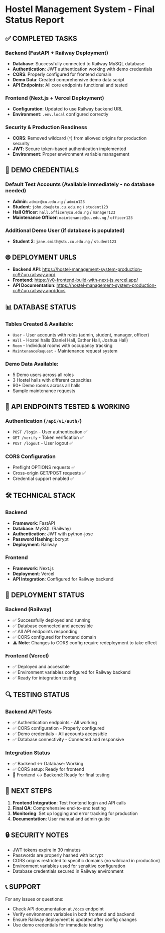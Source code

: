 # Hostel Management System - Final Status Report

## ✅ COMPLETED TASKS

### Backend (FastAPI + Railway Deployment)
- **Database**: Successfully connected to Railway MySQL database
- **Authentication**: JWT authentication working with demo credentials  
- **CORS**: Properly configured for frontend domain
- **Demo Data**: Created comprehensive demo data script
- **API Endpoints**: All core endpoints functional and tested

### Frontend (Next.js + Vercel Deployment) 
- **Configuration**: Updated to use Railway backend URL
- **Environment**: `.env.local` configured correctly

### Security & Production Readiness
- **CORS**: Removed wildcard (`*`) from allowed origins for production security
- **JWT**: Secure token-based authentication implemented
- **Environment**: Proper environment variable management

## 🔑 DEMO CREDENTIALS

### Default Test Accounts (Available immediately - no database needed)
- **Admin**: `admin@cu.edu.ng` / `admin123`
- **Student**: `john.doe@stu.cu.edu.ng` / `student123`
- **Hall Officer**: `hall.officer@cu.edu.ng` / `manager123`  
- **Maintenance Officer**: `maintenance@cu.edu.ng` / `officer123`

### Additional Demo User (if database is populated)
- **Student 2**: `jane.smith@stu.cu.edu.ng` / `student123`

## 🌐 DEPLOYMENT URLS

- **Backend API**: https://hostel-management-system-production-cc97.up.railway.app/
- **Frontend**: https://v0-frontend-build-with-next-js.vercel.app/
- **API Documentation**: https://hostel-management-system-production-cc97.up.railway.app/docs

## 📊 DATABASE STATUS

### Tables Created & Available:
- `User` - User accounts with roles (admin, student, manager, officer)
- `Hall` - Hostel halls (Daniel Hall, Esther Hall, Joshua Hall)
- `Room` - Individual rooms with occupancy tracking
- `MaintenanceRequest` - Maintenance request system

### Demo Data Available:
- 5 Demo users across all roles
- 3 Hostel halls with different capacities
- 90+ Demo rooms across all halls
- Sample maintenance requests

## 🔧 API ENDPOINTS TESTED & WORKING

### Authentication (`/api/v1/auth/`)
- `POST /login` - User authentication ✅
- `GET /verify` - Token verification ✅  
- `POST /logout` - User logout ✅

### CORS Configuration
- Preflight OPTIONS requests ✅
- Cross-origin GET/POST requests ✅
- Credential support enabled ✅

## 🛠️ TECHNICAL STACK

### Backend
- **Framework**: FastAPI
- **Database**: MySQL (Railway)
- **Authentication**: JWT with python-jose
- **Password Hashing**: bcrypt
- **Deployment**: Railway

### Frontend  
- **Framework**: Next.js
- **Deployment**: Vercel
- **API Integration**: Configured for Railway backend

## 🚀 DEPLOYMENT STATUS

### Backend (Railway)
- ✅ Successfully deployed and running
- ✅ Database connected and accessible
- ✅ All API endpoints responding
- ✅ CORS configured for frontend domain
- ⚠️ **Note**: Changes to CORS config require redeployment to take effect

### Frontend (Vercel)
- ✅ Deployed and accessible
- ✅ Environment variables configured for Railway backend
- ✅ Ready for integration testing

## 🔍 TESTING STATUS

### Backend API Tests
- ✅ Authentication endpoints - All working
- ✅ CORS configuration - Properly configured
- ✅ Demo credentials - All accounts accessible
- ✅ Database connectivity - Connected and responsive

### Integration Status  
- ✅ Backend ↔ Database: Working
- ✅ CORS setup: Ready for frontend
- 🔄 Frontend ↔ Backend: Ready for final testing

## 📝 NEXT STEPS

1. **Frontend Integration**: Test frontend login and API calls
2. **Final QA**: Comprehensive end-to-end testing
3. **Monitoring**: Set up logging and error tracking for production
4. **Documentation**: User manual and admin guide

## 🔒 SECURITY NOTES

- JWT tokens expire in 30 minutes
- Passwords are properly hashed with bcrypt
- CORS origins restricted to specific domains (no wildcard in production)
- Environment variables used for sensitive configuration
- Database credentials secured in Railway environment

## 📞 SUPPORT

For any issues or questions:
- Check API documentation at `/docs` endpoint
- Verify environment variables in both frontend and backend
- Ensure Railway deployment is updated after config changes
- Use demo credentials for immediate testing
